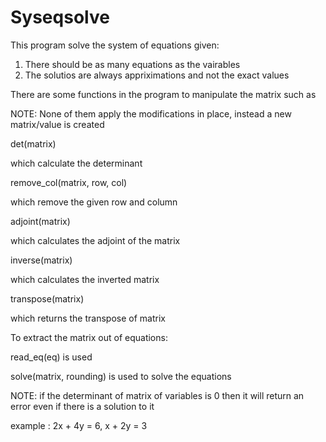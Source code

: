 # Syseqsolve

This program solve the system of equations given:

1. There should be as many equations as the vairables
2. The solutios are always appriximations and not the exact values


There are some functions in the program to manipulate the matrix such as


NOTE: None of them apply the modifications in place, instead a new matrix/value is created


det(matrix) 

which calculate the determinant


remove_col(matrix, row, col) 

which remove the given row and column


adjoint(matrix) 

which calculates the adjoint of the matrix



inverse(matrix) 

which calculates the inverted matrix



transpose(matrix) 


which returns the transpose of matrix




To extract the matrix out of equations:

read_eq(eq) is used


solve(matrix, rounding) is used to solve the equations

NOTE: if the determinant of matrix of variables is 0 then it will return an error even if there is a solution to it

example : 2x + 4y = 6, x + 2y = 3
